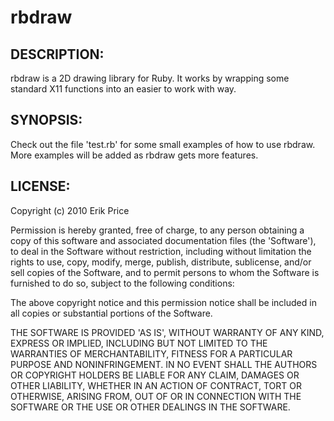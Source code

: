 # rbdraw

## DESCRIPTION:

rbdraw is a 2D drawing library for Ruby. It works by wrapping some standard X11
functions into an easier to work with way.

## SYNOPSIS:

Check out the file 'test.rb' for some small examples of how to use
rbdraw. More examples will be added as rbdraw gets more features.

## LICENSE:

Copyright (c) 2010 Erik Price

Permission is hereby granted, free of charge, to any person obtaining
a copy of this software and associated documentation files (the
'Software'), to deal in the Software without restriction, including
without limitation the rights to use, copy, modify, merge, publish,
distribute, sublicense, and/or sell copies of the Software, and to
permit persons to whom the Software is furnished to do so, subject to
the following conditions:

The above copyright notice and this permission notice shall be
included in all copies or substantial portions of the Software.

THE SOFTWARE IS PROVIDED 'AS IS', WITHOUT WARRANTY OF ANY KIND,
EXPRESS OR IMPLIED, INCLUDING BUT NOT LIMITED TO THE WARRANTIES OF
MERCHANTABILITY, FITNESS FOR A PARTICULAR PURPOSE AND NONINFRINGEMENT.
IN NO EVENT SHALL THE AUTHORS OR COPYRIGHT HOLDERS BE LIABLE FOR ANY
CLAIM, DAMAGES OR OTHER LIABILITY, WHETHER IN AN ACTION OF CONTRACT,
TORT OR OTHERWISE, ARISING FROM, OUT OF OR IN CONNECTION WITH THE
SOFTWARE OR THE USE OR OTHER DEALINGS IN THE SOFTWARE.

